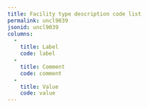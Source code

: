 ```yaml
---
title: Facility type description code list
permalink: uncl9039
jsonid: uncl9039
columns:
  - 
    title: Label
    code: label
  - 
    title: Comment
    code: comment
  - 
    title: Value
    code: value
---
```

